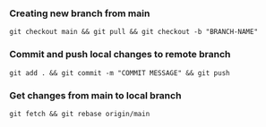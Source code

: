 ### Creating new branch from main
`git checkout main && git pull && git checkout -b "BRANCH-NAME"`

### Commit and push local changes to remote branch
`git add . && git commit -m "COMMIT MESSAGE" && git push`

### Get changes from main to local branch
`git fetch && git rebase origin/main`